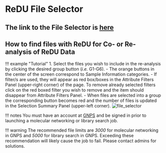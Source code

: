 # ReDU File Selector

The link to the File Selector is [here](https://redu.ucsd.edu/metadataselection)
---

## How to find files with ReDU for Co- or Re-analysis of ReDU Data

!!! example "Tutorial"
	1. Select the files you wish to include in the re-analysis by clicking the desired group button (*i.e.* G1-G6).
		- The orange buttons in the center of the screen correspond to Sample Information categories.
		- If filter/s are used, they will appear as red box/boxes in the Attribute Filters Panel (upper-right corner) of the page. To remove already selected filters click on the red boxed filter you wish to remove and the item should disappear from Attribute Filters Panel.
		- When files are selected into a group the corresponding button becomes red and the number of files is updated in the Selection Summary Panel (upper-left corner).
		![file_selector](images/file_selector.gif)

!!! notes
	You must have an account at [GNPS](https://gnps.ucsd.edu/ProteoSAFe/static/gnps-splash.jsp) and be signed in prior to launching a molecular networking or library search job.
	
!!! warning 
	The recommended file limits are *3000* for molecular networking in GNPS and *5000* for library search in GNPS. Exceeding these recommendation will likely cause the job to fail. Please contact admins for solutions.
